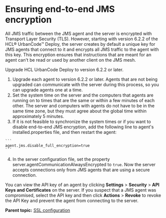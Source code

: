 # Ensuring end-to-end JMS encryption

All JMS traffic between the JMS agent and the server is encrypted with Transport Layer Security \(TLS\). However, starting with version 6.2.2 of the HCL® UrbanCode™ Deploy, the server creates by default a unique key for JMS agents that connect to it and encrypts all JMS traffic to the agent with this key. This encryption ensures that instructions that are meant for an agent can't be read or used by another client on the JMS mesh.

Upgrade HCL UrbanCode Deploy to version 6.2.2 or later.

1.   Upgrade each agent to version 6.2.2 or later. Agents that are not being upgraded can communicate with the server during this process, so you can upgrade agents one at a time.
2.   Set the system time on the server and the computers that agents are running on to times that are the same or within a few minutes of each other. The server and computers with agents do not have to be in the same time zone, but they must agree about the global time within approximately 5 minutes. 
3.   If it is not feasible to synchronize the system times or if you want to disable end-to-end JMS encryption, add the following line to agent's installed.properties file, and then restart the agent: 

    ```
    agent.jms.disable_full_encryption=true
    ```

4.   In the server configuration file, set the property server.agentCommunicationAlwaysEncrypted to `true`. Now the server accepts connections only from JMS agents that are using a secure connection.

You can view the API key of an agent by clicking **Settings** \> **Security** \> **API Keys and Certificates** on the server. If you suspect that a JMS agent was compromised, select the API key and then click **Actions** \> **Revoke** to revoke the API Key and prevent the agent from connecting to the server.

**Parent topic:** [SSL configuration](../../com.udeploy.doc/topics/SSLinstall.md)

